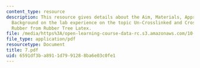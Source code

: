 ```yaml
---
content_type: resource
description: This resource gives details about the Aim, Materials, Appratus and Brief
  Background on the lab experience on the topic Un-Crosslinked and Crosslinked Natural
  Rubber from Rubber Tree Latex.
file: /media/https%3A/open-learning-course-data-rc.s3.amazonaws.com/10-467-polymer-science-laboratory-fall-2005/6591df3ba8911d7991288ba6e03c0fe1_7.pdf
file_type: application/pdf
resourcetype: Document
title: 7.pdf
uid: 6591df3b-a891-1d79-9128-8ba6e03c0fe1
---
```

